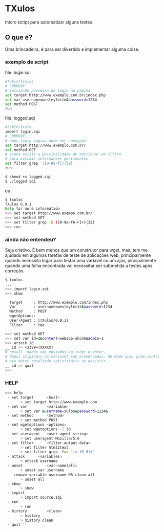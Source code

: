 TXulos
======

micro script para automatizar alguns testes.

## O que é?

Uma brincadeira, é para ser divertido e implementar alguma coisa.

### exemplo de script
  file: login.sqi

  ```Bash
  #!/bin/txulos
  # COMMENT:
  # iniciando processo de login na pagina
  set target http://www.exemplo.com.br/index.php
  set var username=wesleyleite&password=1234
  set method POST
  run
  ```
  file: logged.sqi
  ```Bash
  #!/bin/txulo
  import login.sqi
  # COMMENT:
  # após login pagina pode ser navegada
  set target http://www.exemplo.com.br/
  set method GET
  # ainda existe a possibilidade de adicionar um filtro
  # para extrair informacoes pertinentes
  set filter grep '([0-9a-f]){32}'
  run
  ```

  ```Bash
  $ chmod +x logged.sqi
  $ ./logged.sqi
  ```

  ou
  ```Bash
  $ txulos
  TXulos 0.0.1
  help for more information
  >>> set target http://www.exempo.com.br/
  >>> set method GET
  >>> set filter grep -E ([0-9a-fA-F]+){32}
  >>> run
  ```

### ainda não entendeu?

  Seja criativo.
  É bem menos que um construtor para wget, mas, tem me ajudado em algumas tarefas de teste de aplicações web,
  principalmente quando necessito logar para testar uma váriavel ou um ajax, pincipalmente quando uma falha
  encontrada vai necessitar ser submetida a testes após correção.

  ```Bash
  $ txulos
  ...
  >>> import login.sqi
  >>> show

    Target     : http://www.exemplo.com/index.php
    Var        : username=wesleyleite&password=1234
    Method     : POST
    wgetOptions:
    User-Agent : (TXulos/0.0.1)
    Filter     : tee

  >>> set method GET
  >>> set var id=1&content=webapp-abcde&admin=1
  >>> attack id
  __ id >> +3389=(XXXXX)
  # result  dados são enviados ao rodar o enter.
  # dados originais da variavel sao preservados, de modo que, pode continuar tentando
  # ate obter resultado satisfatório ou desistir.
  __ id >> quit
  >>>
  ```

### HELP
  ```Bash
  >>> help
   - set target      <host>
         > set target http://www.example.com
   - set var         <variable>
         > set var &username=xulos&password=1234&
   - set method      <method>
         > set method POST
   - set wgetoptions <options>
         > set wgetoptions -T 30
   - set useragent   <user-agent-string>
         > set useragent Mozilla/5.0
   - set filter      <filter-output-data>
         > set filter html2text
         > set filter grep -Ewo '[a-f0-9]+'
   - attack      <variables>
         > attack username
   - unset           <var-name|all>
         > unset var username
      remove variable username OR clean all
         > unset all
   - show
         > show
   - import
         > import source.sqi
   - run
         > run
   - history         <clean>
         > history
         > history clean
   - quit```

